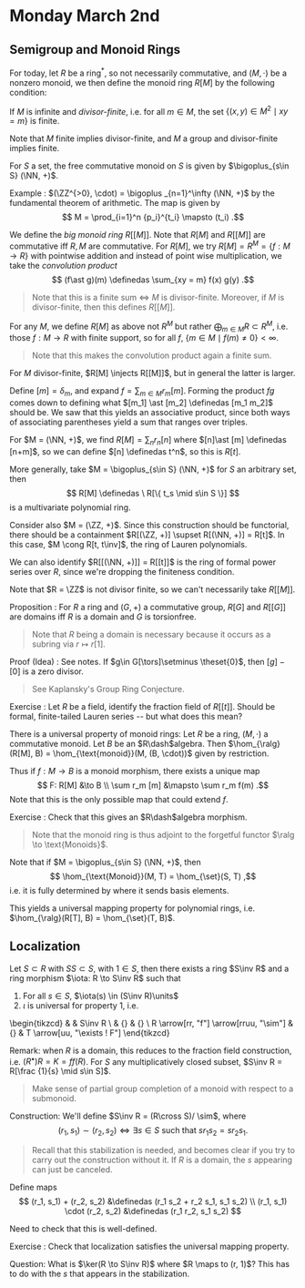 # Monday March 2nd

## Semigroup and Monoid Rings

For today, let $R$ be a ring$^*$, so not necessarily commutative, and $(M, \cdot)$ be a nonzero monoid, we then define the monoid ring $R[M]$ by the following condition:

If $M$ is infinite and *divisor-finite*, i.e. for all $m\in M$, the set $\{ (x ,y) \in M^2 \mid xy = m\}$ is finite.

Note that $M$ finite implies divisor-finite, and $M$ a group and divisor-finite implies finite.

For $S$ a set, the free commutative monoid on $S$ is given by $\bigoplus_{s\in S} (\NN, +)$.

Example
: $(\ZZ^{>0}, \cdot) = \bigoplus _{n=1}^\infty (\NN, +)$ by the fundamental theorem of arithmetic.
  The map is given by 
  $$
  M = \prod_{i=1}^n {p_i}^{t_i}  \mapsto (t_i)
  .$$ 
  
We define the *big monoid ring* $R[[M]]$.
Note that $R[M]$ and $R[[M]]$ are commutative iff $R, M$ are commutative.
For $R[M]$, we try $R[M] = R^M = \{f: M\to R\}$ with pointwise addition and instead of point wise multiplication, we take the *convolution product* 
$$
(f\ast g)(m) \definedas \sum_{xy = m} f(x) g(y)
.$$

> Note that this is a finite sum $\iff$ $M$ is divisor-finite.
> Moreover, if $M$ is divisor-finite, then this defines $R[[M]]$.

For any $M$, we define $R[M]$ as above not $R^M$ but rather $\bigoplus_{m\in M} R \subset R^M$, i.e. those $f: M\to R$ with finite support, so for all $f$, $\{m\in M \mid f(m) \neq 0\} < \infty$.

> Note that this makes the convolution product again a finite sum.

For $M$ divisor-finite, $R[M] \injects R[[M]]$, but in general the latter is larger.

Define $[m] = \delta_m$, and expand $f = \sum_{m\in M} r_m [m]$. 
Forming the product $fg$ comes down to defining what $[m_1] \ast [m_2] \definedas [m_1 m_2]$ should be.
We saw that this yields an associative product, since both ways of associating parentheses yield a sum that ranges over triples.

For $M = (\NN, +)$, we find $R[M] = \sum_{n} r_n [n]$ where $[n]\ast [m] \definedas [n+m]$, so we can define $[n] \definedas t^n$, so this is $R[t]$.

More generally, take $M = \bigoplus_{s\in S} (\NN, +)$ for $S$ an arbitrary set, then 
$$
R[M] \definedas \ R[\{ t_s \mid s\in S \}]
$$ 
is a multivariate polynomial ring.

Consider also $M = (\ZZ, +)$.
Since this construction should be functorial, there should be a containment $R[(\ZZ, +)] \supset R[(\NN, +)] = R[t]$.
In this case, $M \cong R[t, t\inv]$, the ring of Lauren polynomials.

We can also identify $R[[(\NN, +)]] = R[[t]]$ is the ring of formal power series over $R$, since we're dropping the finiteness condition.

Note that $R = \ZZ$ is not divisor finite, so we can't necessarily take $R[[M]]$.

Proposition
: For $R$ a ring and $(G, +)$ a commutative group, $R[G]$ and $R[[G]]$ are domains iff $R$ is a domain and $G$ is torsionfree.

> Note that $R$ being a domain is necessary because it occurs as a subring via $r\mapsto r[1]$.

Proof (Idea)
: See notes.
  If $g\in G[\tors]\setminus \theset{0}$, then $[g] - [0]$ is a zero divisor.

> See Kaplansky's Group Ring Conjecture.

Exercise
: Let $R$ be a field, identify the fraction field of $R[[t]]$. 
  Should be formal, finite-tailed Lauren series -- but what does this mean?
  
  
There is a universal property of monoid rings:
Let $R$ be a ring, $(M, \cdot)$ a commutative monoid.
Let $B$ be an $R\dash$algebra.
Then $\hom_{\ralg}(R[M], B) = \hom_{\text{monoid}}(M, (B, \cdot))$ given by restriction.

Thus if $f: M \to B$ is a monoid morphism, there exists a unique map
$$
F: R[M] &\to B \\
\sum r_m [m] &\mapsto \sum r_m f(m)
.$$
Note that this is the only possible map that could extend $f$.

Exercise
: Check that this gives an $R\dash$algebra morphism.

> Note that the monoid ring is thus adjoint to the forgetful functor $\ralg \to \text{Monoids}$.

Note that if $M = \bigoplus_{s\in S} (\NN, +)$, then
$$
\hom_{\text{Monoid}}(M, T) = \hom_{\set}(S, T)
,$$
i.e. it is fully determined by where it sends basis elements.

This yields a universal mapping property for polynomial rings, i.e. $\hom_{\ralg}(R[T], B) = \hom_{\set}(T, B)$.

## Localization

Let $S\subset R$ with $SS \subset S$,  with $1\in S$, then there exists a ring $S\inv R$ and a ring morphism $\iota: R \to S\inv R$ such that

1. For all $s\in S$, $\iota(s) \in (S\inv R)\units$
2. $\iota$ is universal for property 1, i.e.


\begin{tikzcd}
                                       &    & S\inv R                     \\
                                       & {} & {}                          \\
R \arrow[rr, "f"] \arrow[rruu, "\sim"] & {} & T \arrow[uu, "\exists ! F"]
\end{tikzcd}

Remark: when $R$ is a domain, this reduces to the fraction field construction, i.e. $(R^\bullet) R = K = ff(R)$.
For $S$ any multiplicatively closed subset, $S\inv R = R[\frac {1}{s} \mid s\in S]$.

> Make sense of partial group completion of a monoid with respect to a submonoid.

Construction:
We'll define $S\inv R = (R\cross S)/ \sim$, where 
$$
(r_1, s_1) \sim (r_2, s_2)  \iff \exists s\in S \text{ such that } sr_1 s_2 = sr_2 s_1
.$$

> Recall that this stabilization is needed, and becomes clear if you try to carry out the construction without it.
> If $R$ is a domain, the $s$ appearing can just be canceled.

Define maps
$$
(r_1, s_1) + (r_2, s_2) &\definedas (r_1 s_2 + r_2 s_1, s_1 s_2) \\
(r_1, s_1) \cdot (r_2, s_2) &\definedas (r_1 r_2, s_1 s_2)
$$

Need to check that this is well-defined.

Exercise
: Check that localization satisfies the universal mapping property.

Question:
What is $\ker(R \to S\inv R)$ where $R \maps to (r, 1)$? 
This has to do with the $s$ that appears in the stabilization.
